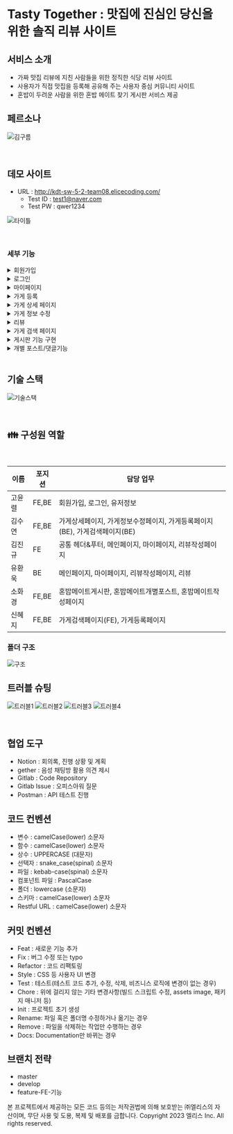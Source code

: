 # Tasty Together : 맛집에 진심인 당신을 위한 솔직 리뷰 사이트

## 서비스 소개

- 가짜 맛집 리뷰에 지친 사람들을 위한 정직한 식당 리뷰 사이트
- 사용자가 직접 맛집을 등록해 공유해 주는 사용자 중심 커뮤니티 사이트 
- 혼밥이 두려운 사람을 위한 혼밥 메이트 찾기 게시판 서비스 제공

## 페르소나
![김구름]([/uploads/9035494fcbc4058f2abc3d52c01e11ae/김구름.png](https://kdt-gitlab.elice.io/sw_track/class_05/web_2_project/team08/tastytogther-fe/uploads/9035494fcbc4058f2abc3d52c01e11ae/%E1%84%80%E1%85%B5%E1%86%B7%E1%84%80%E1%85%AE%E1%84%85%E1%85%B3%E1%86%B7.png))


<br />

## 데모 사이트
 - URL : http://kdt-sw-5-2-team08.elicecoding.com/
    - Test ID : test1@naver.com
    - Test PW : qwer1234 
 <div>

![타이틀](/uploads/ecd5595c37cedfbf340c7994b4848a17/타이틀.png)


<br />

 ### 세부 기능

 <details><summary>회원가입</summary>

- 이메일 및 닉네임 중복 검사 기능
- 입력 양식 유효성 검사 및 실시간 결과 안내
    - 프론트: 정규표현식(RegExp) 활용
    - 백: express-validator와RegExp 활용
    - 입력 양식을 모두 충족해야 제출 가능
- 비밀번호 해쉬 기능 (bcrypt 활용)
    - salt 작업
    - 비밀번호 해쉬 with salt
</details>

 <details><summary>로그인</summary>

- 이메일 및 닉네임 중복 검사 기능
- 입력 양식 및 입력 값 유효성 검사
- 로그인 상태 관리를 위한 Token 지급
    - Refresh token -> HTTP cookie에 담기
    - Access token -JSON body에 담기
- 보안을 고려한 Token 생성
    - Refresh token -> Node.js 모듈 crypto 활용
    - Access token -> JWT 활용
- 로그인 후 자동 페이지 이동 기능
    - 원래 이동하고자 했던 페이지로 이동 기능
    - 없는 경우 메인 페이지로 이동

</details>

 <details><summary>마이페이지</summary>

  - 게시글, 리뷰, 북마크 버튼을 통해 내가 작성하거나 북마크한 정보 확인 가능
  - 각 게시물에 마우스 hover 시 상세 정보 Text로 확인 가능
  - 프로필 수정 버튼 클릭 시 프로필 수정이 가능한 모달 창 출력
  - 중복 확인 버튼 클릭 시 닉네임 중복 확인 가능

</details>

 <details><summary>가게 등록</summary>

- 카카오 API를 활용한 가게 검색
    - 주소 검색
    - 지도에 마커 표시
- 가게 등록 중복 검사 기능
- 1개 이상 이미지 업로드 기능
    - AWS S3 서버에 자동 업로드
- 업종 선택 모달 창 구현

</details>

 <details><summary>가게 상세 페이지</summary>

- 가게 정보 조회 및 조회수 카운트 기능
    - DB에 저장된 가게 정보 조회 
    - 조회에 따른 조회수 증가 기능
- 북마크 기능
    - 로그인된 유저의 경우 북마크 여부에 따라 북마크 버튼 활성화 및 비활성화 기능
    - 북마크 버튼을 누를 경우 바로 북마크 수 증감 카운트 반영 기능
- 리뷰 작성, 게시물 작성 기능
    - 로그인된 유저의 경우 리뷰 작성과 게시물 작성 링크로 이동 가능
- 가게 정보 수정 기능
- 해당 가게 길찾기 기능
    - 카카오 API를 이용해 해당 가게가 도착지로 설정된 카카오 길찾기로 이동
- 게시물 확인 기능
    - 해당 가게와 같은 지역의 메이트 게시물이 있을 경우에 게시물의 내용을 간략하게 보여주고 
      로그인 유저의 경우 클릭 시 게시물로 이동 가능.

</details>

 <details><summary>가게 정보 수정</summary>

 - 가게 정보 수정 페이지 입력 폼을 모두 작성하면 가게 정보가 수정되고 해당 가게 상세페이지로 이동.

</details>

 <details><summary>리뷰</summary>

 - 조회 기능
    - 가게 상세페이지 하단에서 해당 가게의 리뷰들을 조회.
- 삭제 기능
    - 현재 로그인한 유저와 리뷰 작성자의 id 값을 비교하여 값이 같은 경우에만 리뷰 삭제 버튼이 보이며 삭제 가능.


</details>

 <details><summary>가게 검색 페이지</summary>

- 검색 기능(mongoDB full-text search)
    - 공백도 인식하여 키워드를 반환하기 때문에 검색창의 키워드가 없으면 아무것도 뜨지 않고, 여러 키워드를 동시에 입력하면 공백을 이용하여 분리할 수 있다.
    - 글자의 일치도가 높은 순서대로 반환된다.
- 지도기능
    - 카카오맵 API 와 연동되어 있으며, 검색된 가게 정보에 저장되어 있는 주소를 이용하여 위도, 경도로 변환해 지도에 가게 위치 마커 표시 가능,
    - 한 페이지당 5개의 아이템을 출력하여 현재 페이지의 아이템들에 대한 위치 정보를 다중마커로 표시.
    - 한 페이지에 있는 가게 위치 정보를 지도의 한 페이지에 담기 위해 확대/축소 기능이 자동으로 조정되며, 사용자 임의로 확대와 축소가 가능함.
- 정렬기능
    - 카테고리: 평점순, 리뷰순, 찜한순 검색기 결과를 오름차순으로 정렬 가능.
    - 기본적으로 검색 키워드 및 설정한 필터값에 유사한 아이템이 우선순위로 검색되도록 구현.
- 검색 결과 출력 기능 카테고리
    - 배너이미지, 가게명, 간단한 참고사항(가격대, 주차여부, 휴무일) 평균별점, 찜순 각 카테고리의 요소는 가게정보에 저장된 정보를 받아와서 사용.
    - 검색 결과 페이지에는 중요한 정보만 간략하게 전달하고 각 가게를 클릭하면 해당 가게의 상세 페이지로 이동 가능하도록 기능 추가.

</details>

 <details><summary>게시판 기능 구현</summary>

- Mongo DB search index 기능을 활용하여 지역명을 req.query.value로 사용하여 유저가 지역 별로 게시글을 찾을 수 있도록 검색기능 구현.
- 페이지네이션 기능 구현을 통해 페이지별 게시물의 갯수를 10개로 고정하여 유저가 게시글을 단시간에 파악 할 수 있도록 설정.
- DB sort 기능을 역순으로 적용하여 최신순으로 정렬.

</details>

 <details><summary>개별 포스트/댓글기능</summary>

- form data를 req.body에 post api로 전달하여 음식 이미지를 담은 혼밥메이트 찾기 게시글 작성이 가능하도록 구현.
- 회원가입을 해야만 개별 페이지 조회가 가능하고, 포스트에서 댓글 기능을 통해 메이트 매치가 가능하도록 구현.
- 포스트/댓글 삭제는 현재 로그인한 userld data를 확인하여, 해당글의 작성자인 경우에만 삭제가 가능하도록 삭제 기능 추가.

</details>

 <br/>

 ## 기술 스택
 ![기술스택](/uploads/60c39e2ecf8be17ad43e6f4ab9bece4f/기술스택.png)

 <br/>

## 👪 구성원 역할
<br />

| 이름 | 포지션 | 담당 업무 |  
| ------ | ------ | ------ |  
|  고윤렬   |  FE,BE   |  회원가입, 로그인, 유저정보   |
|  김수연   |  FE,BE  |  가게상세페이지, 가게정보수정페이지, 가게등록페이지(BE), 가게검색페이지(BE)  |
|  김진규   |  FE   |  공통 헤더&푸터, 메인페이지, 마이페이지, 리뷰작성페이지  |
|  유환욱   |  BE   |  메인페이지, 마이페이지, 리뷰작성페이지, 리뷰   |
|  소화경   |  FE,BE   |  혼밥메이트게시판, 혼밥메이트개별포스트, 혼밥메이트작성페이지 |
|  신혜지   |  FE,BE   |  가게검색페이지(FE), 가게등록페이지   |


### 폴더 구조
![구조](/uploads/1733fc2c63bdba818cee39f87124b465/구조.png)


## 트러블 슈팅
![트러블1](/uploads/45021e76b57a64c0aa65d4f41f3609f9/트러블1.png)
![트러블2](/uploads/b221c294169999721eba016f59ce93fb/트러블2.png)
![트러블3](/uploads/d5c3d185d2c9e8af46adc7b75da48342/트러블3.png)
![트러블4](/uploads/98ee1b6a8c911bb542ad7a89330817f3/트러블4.png)



<br />



## 협업 도구

- Notion : 회의록, 진행 상황 및 계획
- gether : 음성 채팅방 활용 의견 제시
- Gitlab : Code Repository
- Gitlab Issue : 오피스아워 질문
- Postman : API 테스트 진행


## 코드 컨벤션
- 변수 : camelCase(lower) 소문자
- 함수 : camelCase(lower) 소문자
- 상수 : UPPERCASE (대문자)
- 선택자 : snake_case(spinal) 소문자
- 파일 : kebab-case(spinal) 소문자
- 컴포넌트 파일 : PascalCase
- 폴더 : lowercase (소문자)
- 스키마 : camelCase(lower) 소문자
- Restful URL : camelCase(lower) 소문자


## 커밋 컨벤션
- Feat : 새로운 기능 추가
- Fix : 버그 수정 또는 typo
- Refactor : 코드 리팩토링
- Style : CSS 등 사용자 UI 변경
- Test : 테스트(테스트 코드 추가, 수정, 삭제, 비즈니스 로직에 변경이 없는 경우)
- Chore : 위에 걸리지 않는 기타 변경사항(빌드 스크립트 수정, assets image, 패키지 매니저 등)
- Init : 프로젝트 초기 생성
- Rename: 파일 혹은 폴더명 수정하거나 옮기는 경우
- Remove : 파일을 삭제하는 작업만 수행하는 경우
- Docs: Documentation만 바뀌는 경우


## 브랜치 전략
- master
- develop
- feature-FE-기능



본 프로젝트에서 제공하는 모든 코드 등의는 저작권법에 의해 보호받는 ㈜엘리스의 자산이며, 무단 사용 및 도용, 복제 및 배포를 금합니다.
Copyright 2023 엘리스 Inc. All rights reserved.
